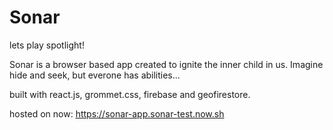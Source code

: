 # Sonar

lets play spotlight!

Sonar is a browser based app created to ignite the inner child in us. Imagine hide and seek, but everone has abilities...

built with react.js, grommet.css, firebase and geofirestore.

hosted on now: https://sonar-app.sonar-test.now.sh




